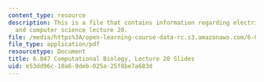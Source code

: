 ```yaml
---
content_type: resource
description: This is a file that contains information regarding electrical engineering
  and computer science lecture 20.
file: /media/https%3A/open-learning-course-data-rc.s3.amazonaws.com/6-047-computational-biology-fall-2015/e53dd96c18a69deb025a25f8be7a683d_MIT6_047F15_Lecture20.pdf
file_type: application/pdf
resourcetype: Document
title: 6.047 Computational Biology, Lecture 20 Slides
uid: e53dd96c-18a6-9deb-025a-25f8be7a683d
---
```

